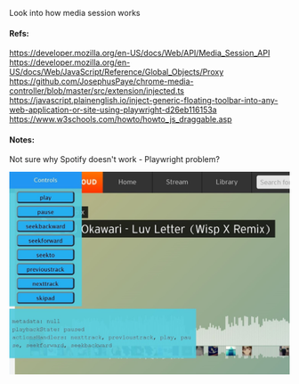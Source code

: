 Look into how media session works

#### Refs:
https://developer.mozilla.org/en-US/docs/Web/API/Media_Session_API \
https://developer.mozilla.org/en-US/docs/Web/JavaScript/Reference/Global_Objects/Proxy \
https://github.com/JosephusPaye/chrome-media-controller/blob/master/src/extension/injected.ts \
https://javascript.plainenglish.io/inject-generic-floating-toolbar-into-any-web-application-or-site-using-playwright-d26eb116153a \
https://www.w3schools.com/howto/howto_js_draggable.asp

#### Notes:
Not sure why Spotify doesn't work - Playwright problem?

![](screenshot.jpg)
